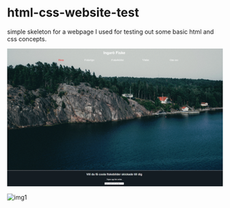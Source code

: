 # html-css-website-test
simple skeleton for a webpage I used for testing out some basic html and css concepts.

![img1](images/page0.PNG)

![img1](images/page4.PNG)

